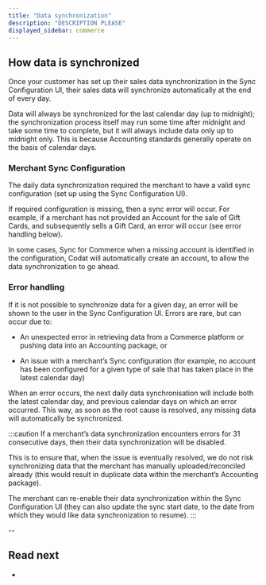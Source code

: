 ```yaml
---
title: "Data synchronization"
description: "DESCRIPTION PLEASE"
displayed_sidebar: commerce
---
```


## How data is synchronized
Once your customer has set up their sales data synchronization in the Sync Configuration UI, their sales data will synchronize automatically at the end of every day.

Data will always be synchronized for the last calendar day (up to midnight); the synchronization process itself may run some time after midnight and take some time to complete, but it will always include data only up to midnight only. This is because Accounting standards generally operate on the basis of calendar days.


### Merchant Sync Configuration
The daily data synchronization required the merchant to have a valid sync configuration (set up using the Sync Configuration UI). 

If required configuration is missing, then a sync error will occur. For example, if a merchant has not provided an Account for the sale of Gift Cards, and subsequently sells a Gift Card, an error will occur (see error handling below). 

In some cases, Sync for Commerce when a missing account is identified in the configuration, Codat will automatically create an account, to allow the data synchronization to go ahead.

### Error handling
If it is not possible to synchronize data for a given day, an error will be shown to the user in the Sync Configuration UI. Errors are rare, but can occur due to:

- An unexpected error in retrieving data from a Commerce platform or pushing data into an Accounting package, or

- An issue with a merchant’s Sync configuration (for example, no account has been configured for a given type of sale that has taken place in the latest calendar day)

When an error occurs, the next daily data synchronisation will include both the latest calendar day, and previous calendar days on which an error occurred. This way, as soon as the root cause is resolved, any missing data will automatically be synchronized. 

:::caution
If a merchant’s data synchronization encounters errors for 31 consecutive days, then their data synchronization will be disabled. 

This is to ensure that, when the issue is eventually resolved, we do not risk synchronizing data that the merchant has manually uploaded/reconciled already (this would result in duplicate data within the merchant’s Accounting package). 

The merchant can re-enable their data synchronization within the Sync Configuration UI (they can also update the sync start date, to the date from which they would like data synchronization to resume). 
:::

--

## Read next

- 